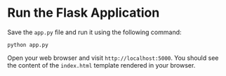 # Run the Flask Application

Save the `app.py` file and run it using the following command:

```
python app.py
```

Open your web browser and visit `http://localhost:5000`. You should see the content of the `index.html` template rendered in your browser.
